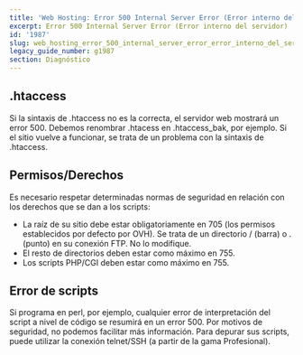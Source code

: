 ```yaml
---
title: 'Web Hosting: Error 500 Internal Server Error (Error interno del servidor)'
excerpt: Error 500 Internal Server Error (Error interno del servidor)
id: '1987'
slug: web_hosting_error_500_internal_server_error_error_interno_del_servidor
legacy_guide_number: g1987
section: Diagnóstico
---
```



## .htaccess
Si la sintaxis de .htaccess no es la correcta, el servidor web mostrará un error 500. Debemos renombrar .htacess en .htaccess_bak, por ejemplo. Si el sitio vuelve a funcionar, se trata de un problema con la sintaxis de .htaccess.


## Permisos/Derechos
Es necesario respetar determinadas normas de seguridad en relación con los derechos que se dan a los scripts: 

- La raíz de su sitio debe estar obligatoriamente en 705 (los permisos establecidos por defecto por OVH). Se trata de un directorio / (barra) o . (punto) en su conexión FTP. No lo modifique. 
- El resto de directorios deben estar como máximo en 755. 
- Los scripts PHP/CGI deben estar como máximo en 755.




## Error de scripts
Si programa en perl, por ejemplo, cualquier error de interpretación del script a nivel de código se resumirá en un error 500. Por motivos de seguridad, no podemos facilitar más información. Para depurar sus scripts, puede utilizar la conexión telnet/SSH (a partir de la gama Profesional).

